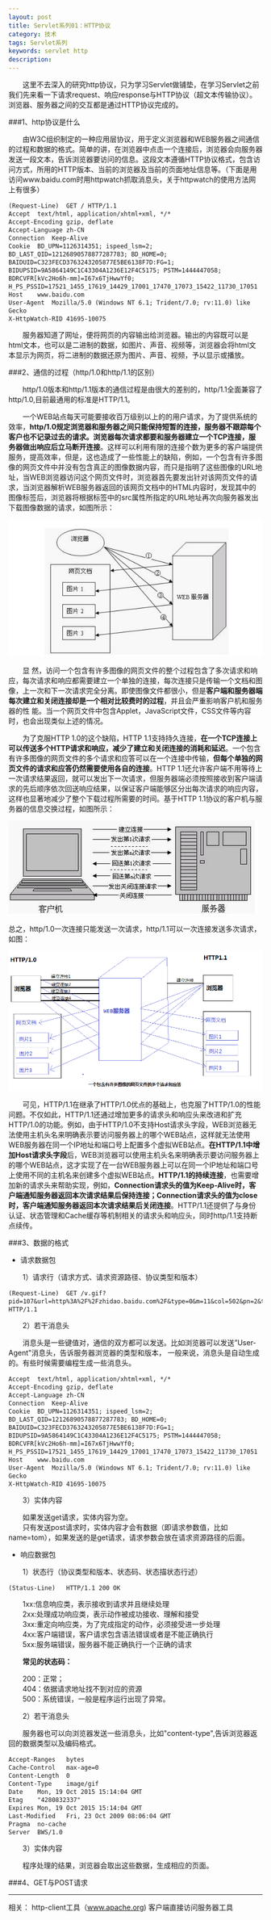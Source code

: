 ```yaml
---
layout: post
title: Servlet系列01：HTTP协议
category: 技术
tags: Servlet系列
keywords: servlet http
description: 
---
```


　　这里不去深入的研究http协议，只为学习Servlet做铺垫，在学习Servlet之前我们先来看一下请求request、响应response与HTTP协议（超文本传输协议）。浏览器、服务器之间的交互都是通过HTTP协议完成的。

###1、http协议是什么

　　由W3C组织制定的一种应用层协议，用于定义浏览器和WEB服务器之间通信的过程和数据的格式。简单的讲，在浏览器中点击一个连接后，浏览器会向服务器发送一段文本，告诉浏览器要访问的信息。这段文本遵循HTTP协议格式，包含访问方式，所用的HTTP版本、当前的浏览器及当前的页面地址信息等。（下面是用访问www.baidu.com时用httpwatch抓取消息头，关于httpwatch的使用方法网上有很多）

	(Request-Line)	GET / HTTP/1.1
	Accept	text/html, application/xhtml+xml, */*
	Accept-Encoding	gzip, deflate
	Accept-Language	zh-CN
	Connection	Keep-Alive
	Cookie	BD_UPN=1126314351; ispeed_lsm=2; BD_LAST_QID=12126890578877287783; BD_HOME=0; BAIDUID=C323FECD3763243205877E5BE6138F7D:FG=1; BIDUPSID=9A5864149C1C43304A1236E12F4C5175; PSTM=1444447058; BDRCVFR[kVc2Ho6h-mm]=I67x6TjHwwYf0; H_PS_PSSID=17521_1455_17619_14429_17001_17470_17073_15422_11730_17051
	Host	www.baidu.com
	User-Agent	Mozilla/5.0 (Windows NT 6.1; Trident/7.0; rv:11.0) like Gecko
	X-HttpWatch-RID	41695-10075

　　服务器知道了网址，便将网页的内容输出给浏览器。输出的内容既可以是html文本，也可以是二进制的数据，如图片、声音、视频等，浏览器会将html文本显示为网页，将二进制的数据还原为图片、声音、视频，予以显示或播放。

###2、通信的过程（http/1.0和http/1.1的区别）

　　http/1.0版本和http/1.1版本的通信过程是由很大的差别的，http/1.1全面兼容了http/1.0,目前最通用的标准是HTTP/1.1。

　　一个WEB站点每天可能要接收百万级别以上的的用户请求，为了提供系统的效率，**http/1.0规定浏览器和服务器之间只能保持短暂的连接，服务器不跟踪每个客户也不记录过去的请求。浏览器每次请求都要和服务器建立一个TCP连接，服务器做出响应后立马断开连接**。这样可以利用有限的连接个数为更多的客户端提供服务，提高效率，但是，这也造成了一些性能上的缺陷，例如，一个包含有许多图像的网页文件中并没有包含真正的图像数据内容，而只是指明了这些图像的URL地址，当WEB浏览器访问这个网页文件时，浏览器首先要发出针对该网页文件的请求，当浏览器解析WEB服务器返回的该网页文档中的HTML内容时，发现其中的<img>图像标签后，浏览器将根据<img>标签中的src属性所指定的URL地址再次向服务器发出下载图像数据的请求，如图所示：


![13030201](/public/img/tec/http01.jpg)

　　显 然，访问一个包含有许多图像的网页文件的整个过程包含了多次请求和响应，每次请求和响应都需要建立一个单独的连接，每次连接只是传输一个文档和图像，上一次和下一次请求完全分离。即使图像文件都很小，但是**客户端和服务器端每次建立和关闭连接却是一个相对比较费时的过程**，并且会严重影响客户机和服务器的性 能。当一个网页文件中包含Applet，JavaScript文件，CSS文件等内容时，也会出现类似上述的情况。

　　为了克服HTTP 1.0的这个缺陷，HTTP 1.1支持持久连接，**在一个TCP连接上可以传送多个HTTP请求和响应，减少了建立和关闭连接的消耗和延迟**。一个包含有许多图像的网页文件的多个请求和应答可以在一个连接中传输，**但每个单独的网页文件的请求和应答仍然需要使用各自的连接**。HTTP 1.1还允许客户端不用等待上一次请求结果返回，就可以发出下一次请求，但服务器端必须按照接收到客户端请求的先后顺序依次回送响应结果，以保证客户端能够区分出每次请求的响应内容，这样也显著地减少了整个下载过程所需要的时间。基于HTTP 1.1协议的客户机与服务器的信息交换过程，如图所示：

![13030202](/public/img/tec/http02.jpg)

  总之，http/1.0一次连接只能发送一次请求，http/1.1可以一次连接发送多次请求，如图：

![13030203](/public/img/tec/http03.jpg)

　　可见，HTTP/1.1在继承了HTTP/1.0优点的基础上，也克服了HTTP/1.0的性能问题。不仅如此，HTTP/1.1还通过增加更多的请求头和响应头来改进和扩充HTTP/1.0的功能。例如，由于HTTP/1.0不支持Host请求头字段，WEB浏览器无法使用主机头名来明确表示要访问服务器上的哪个WEB站点，这样就无法使用WEB服务器在同一个IP地址和端口号上配置多个虚拟WEB站点。**在HTTP/1.1中增加Host请求头字段**后，WEB浏览器可以使用主机头名来明确表示要访问服务器上的哪个WEB站点，这才实现了在一台WEB服务器上可以在同一个IP地址和端口号上使用不同的主机名来创建多个虚拟WEB站点。**HTTP/1.1的持续连接**，也需要增加新的请求头来帮助实现，例如，**Connection请求头的值为Keep-Alive时，客户端通知服务器返回本次请求结果后保持连接；Connection请求头的值为close时，客户端通知服务器返回本次请求结果后关闭连接**。HTTP/1.1还提供了与身份认证、状态管理和Cache缓存等机制相关的请求头和响应头，同时http/1.1支持断点续传。

###3、数据的格式

* 请求数据包

　　1）请求行（请求方式、请求资源路径、协议类型和版本）
	
	(Request-Line)	GET /v.gif?pid=107&url=http%3A%2F%2Fzhidao.baidu.com%2F&type=0&m=11&col=502&pn=2&t=%E7%9F%A5%E9%81%93&ra=0.47945168446127345 HTTP/1.1

　　2）若干消息头

　　消息头是一些键值对，通信的双方都可以发送。比如浏览器可以发送”User-Agent"消息头，告诉服务器浏览器的类型和版本，                                 一般来说，消息头是自动生成的。有些时候需要编程生成一些消息头。

	Accept	text/html, application/xhtml+xml, */*
	Accept-Encoding	gzip, deflate
	Accept-Language	zh-CN
	Connection	Keep-Alive
	Cookie	BD_UPN=1126314351; ispeed_lsm=2; BD_LAST_QID=12126890578877287783; BD_HOME=0; BAIDUID=C323FECD3763243205877E5BE6138F7D:FG=1; BIDUPSID=9A5864149C1C43304A1236E12F4C5175; PSTM=1444447058; BDRCVFR[kVc2Ho6h-mm]=I67x6TjHwwYf0; H_PS_PSSID=17521_1455_17619_14429_17001_17470_17073_15422_11730_17051
	Host	www.baidu.com
	User-Agent	Mozilla/5.0 (Windows NT 6.1; Trident/7.0; rv:11.0) like Gecko
	X-HttpWatch-RID	41695-10075


　　3）实体内容

　　如果发送get请求，实体内容为空。                                  
　　只有发送post请求时，实体内容才会有数据（即请求参数值，比如name=tom），如果发送的是get请求，请求参数会放在请求资源路径的后面。

* 响应数据包

　　1）状态行（协议类型和版本、状态码、状态描状态行述）

	(Status-Line)	HTTP/1.1 200 OK

　　1xx:信息响应类，表示接收到请求并且继续处理  
　　2xx:处理成功响应类，表示动作被成功接收、理解和接受  
　　3xx:重定向响应类，为了完成指定的动作，必须接受进一步处理   
　　4xx:客户端错误，客户请求包含语法错误或者是不能正确执行  
　　5xx:服务端错误，服务器不能正确执行一个正确的请求 

　　**常见的状态码：**

　　200：正常；  
　　404：依据请求地址找不到对应的资源   
　　500：系统错误，一般是程序运行出现了异常。

　　2）若干消息头 

　　服务器也可以向浏览器发送一些消息头，比如"content-type",告诉浏览器返回的数据类型以及编码格式。

	Accept-Ranges	bytes
	Cache-Control	max-age=0
	Content-Length	0
	Content-Type	image/gif
	Date	Mon, 19 Oct 2015 15:14:04 GMT
	Etag	"4280832337"
	Expires	Mon, 19 Oct 2015 15:14:04 GMT
	Last-Modified	Fri, 23 Oct 2009 08:06:04 GMT
	Pragma	no-cache
	Server	BWS/1.0

　　3）实体内容

　　程序处理的结果，浏览器会取出这些数据，生成相应的页面。



###4、GET与POST请求

  


----------
相关：
http-client工具（www.apache.org)   客户端直接访问服务器工具